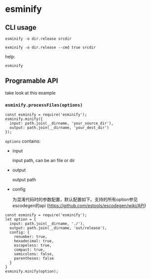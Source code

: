 # esminify

## CLI usage

```
esminify -o dir.release srcdir

exminify -o dir.release --cmd true srcdir
```

help:
```
esminify
```



## Programable API

take look at this example

### `esminify.processFiles(options)`
```
const esminify = require('esminify');
esminify.minify({
  input: path.join(__dirname, 'your_source_dir'),
  output: path.join(__dirname, 'your_dest_dir')
});
```
`options` contains:

* input

  input path, can be an file or dir

* output

  output path

* config

  为混淆代码时的参数配置，默认配置如下。支持的所有option参见 escodegen的api (https://github.com/estools/escodegen/wiki/API)
```
const esminify = require('esminify');
let option = {
  input: path.join(__dirname, './'),
  output: path.join(__dirname, 'out/release'),
  config: {
    renumber: true,
    hexadecimal: true,
    escapeless: true,
    compact: true,
    semicolons: false,
    parentheses: false
  }
}
esminify.minify(option);
```
